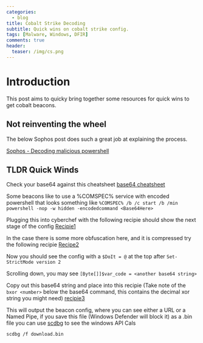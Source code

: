 ```yaml
---
categories:
  - blog
title: Cobalt Strike Decoding
subtitle: Quick wins on cobalt strike config.
tags: [Malware, Windows, DFIR]
comments: true
header:
  teaser: /img/cs.png
---
```


# Introduction

This post aims to quicky bring together some resources for quick wins to get cobalt beacons.

## Not reinventing the wheel

The below Sophos post does such a great job at explaining the process. 

[Sophos - Decoding malicious powershell](https://community.sophos.com/sophos-labs/b/blog/posts/decoding-malicious-powershell)


## TLDR Quick Winds

Check your base64 against this cheatsheet [base64 cheatsheet](https://gist.github.com/Neo23x0/6af876ee72b51676c82a2db8d2cd3639)

Some beacons like to use a %COMSPEC% service with encoded powershell that looks something like 
`%COMSPEC% /b /c start /b /min powershell -nop -w hidden -encodedcommand <Base64Here>`

Plugging this into cyberchef with the following recipie should show the next stage of the config
[Recipie1](https://gchq.github.io/CyberChef/#recipe=From_Base64('A-Za-z0-9%2B/%3D',true)Remove_null_bytes())

In the case there is some more obfuscation here, and it is compressed try the following recipie
[Recipe2](https://gchq.github.io/CyberChef/#recipe=From_Base64('A-Za-z0-9%2B/%3D',true)Gunzip())

Now you should see the config with a `$DoIt = @` at the top after `Set-StrictMode version 2`

Scrolling down, you may see `[Byte[]]$var_code = <another base64 string>`

Copy out this base64 string and place into this recipie (Take note of the `bxor <number>` below the base64 command, this contains the decimal xor string you might need)
[recipie3](https://gchq.github.io/CyberChef/#recipe=From_Base64('A-Za-z0-9%2B/%3D',true)XOR(%7B'option':'Decimal','string':'35'%7D,'Standard',false))

This will output the beacon config, where you can see either a URL or a Named Pipe, if you save this file (Windows Defender will block it) as a .bin file you can use [scdbg](http://sandsprite.com/CodeStuff/scdbg.zip) to see the windows API Cals

`scdbg /f download.bin`

